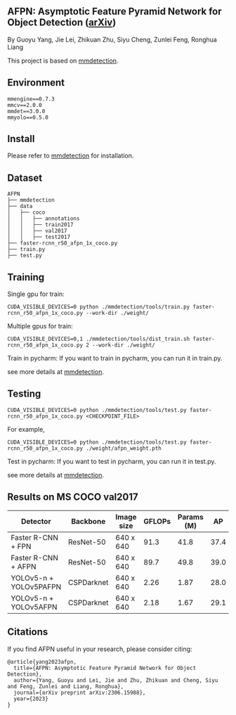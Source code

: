 
AFPN: Asymptotic Feature Pyramid Network for Object Detection ([arXiv](https://arxiv.org/abs/2306.15988))
---------------------
By Guoyu Yang, Jie Lei, Zhikuan Zhu, Siyu Cheng, Zunlei Feng, Ronghua Liang

This project is based on [mmdetection](https://github.com/open-mmlab/mmdetection).

Environment
----------------
```
mmengine==0.7.3
mmcv==2.0.0
mmdet==3.0.0
mmyolo==0.5.0
```

Install
-------------
Please refer to [mmdetection](https://mmdetection.readthedocs.io/en/latest/get_started.html) for installation.

Dataset
----------
```
AFPN
├── mmdetection
├── data
│   ├── coco
│   │   ├── annotations
│   │   ├── train2017
│   │   ├── val2017
│   │   ├── test2017
├── faster-rcnn_r50_afpn_1x_coco.py
├── train.py
├── test.py
```

Training
--------------
Single gpu for train:
```shell
CUDA_VISIBLE_DEVICES=0 python ./mmdetection/tools/train.py faster-rcnn_r50_afpn_1x_coco.py --work-dir ./weight/
```

Multiple gpus for train:
```shell
CUDA_VISIBLE_DEVICES=0,1 ./mmdetection/tools/dist_train.sh faster-rcnn_r50_afpn_1x_coco.py 2 --work-dir ./weight/
```

Train in pycharm: If you want to train in pycharm, you can run it in train.py.

see more details at [mmdetection](https://github.com/open-mmlab/mmdetection).

Testing
-----------
```shell
CUDA_VISIBLE_DEVICES=0 python ./mmdetection/tools/test.py faster-rcnn_r50_afpn_1x_coco.py <CHECKPOINT_FILE>
```

For example,
```shell
CUDA_VISIBLE_DEVICES=0 python ./mmdetection/tools/test.py faster-rcnn_r50_afpn_1x_coco.py ./weight/afpn_weight.pth
```

Test in pycharm: If you want to test in pycharm, you can run it in test.py.

see more details at [mmdetection](https://github.com/open-mmlab/mmdetection).

Results on MS COCO val2017
---------
|      Detector        |  Backbone  | Image size | GFLOPs | Params (M) |  AP  | AP<sub>0.5</sub> | AP<sub>0.75</sub> |   Weight   |
|----------------------|------------|------------|--------|------------|------|------------------|-------------------|------------|
| Faster R-CNN + FPN   | ResNet-50  | 640 x 640  |  91.3  |    41.8    | 37.4 |       57.3       |       40.3        |    None    |
| Faster R-CNN + AFPN  | ResNet-50  | 640 x 640  |  89.7  |    49.8    | 39.0 |       57.6       |       42.0        | [Link](https://drive.google.com/file/d/1P7diJ01i88LSBrJ83ELAExjyY4xQULpu/view?usp=sharing)   |
|YOLOv5-n + YOLOv5PAFPN| CSPDarknet | 640 x 640  |  2.26  |    1.87    | 28.0 |       45.9       |       29.4        | [Link](https://drive.google.com/file/d/19n7_jYsvelEzyHAqen6jRE1zAm0CcPvV/view?usp=sharing)   |
|YOLOv5-n + YOLOv5AFPN | CSPDarknet | 640 x 640  |  2.18  |    1.67    | 29.1 |       45.8       |       30.7        | [Link](https://drive.google.com/file/d/197HsYpAgZ5Tt02UnjgIXgNJL8zyvssir/view?usp=sharing)   |


Citations
------------
If you find AFPN useful in your research, please consider citing:
```
@article{yang2023afpn,
  title={AFPN: Asymptotic Feature Pyramid Network for Object Detection},
  author={Yang, Guoyu and Lei, Jie and Zhu, Zhikuan and Cheng, Siyu and Feng, Zunlei and Liang, Ronghua},
  journal={arXiv preprint arXiv:2306.15988},
  year={2023}
}
```
